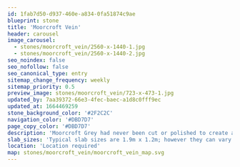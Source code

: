 ```yaml
---
id: 1fab7d50-d937-460e-a834-0fa51874c9ae
blueprint: stone
title: 'Moorcroft Vein'
header: carousel
image_carousel:
  - stones/moorcroft_vein/2560-x-1440-1.jpg
  - stones/moorcroft_vein/2560-x-1440-2.jpg
seo_noindex: false
seo_nofollow: false
seo_canonical_type: entry
sitemap_change_frequency: weekly
sitemap_priority: 0.5
preview_image: stones/moorcroft_vein/723-x-473-1.jpg
updated_by: 7aa39372-66e3-4fec-baec-a1d8c0fff9ec
updated_at: 1664469259
stone_background_color: '#2F2C2C'
navigation_color: '#DBD7D7'
page_copy_color: '#DBD7D7'
description: 'Moorcroft Grey had never been cut or polished to create a marble until Britannicus did so. Quarried in Plymouth this gentle grey stone is naturally infused with gold, pink and white mineralization, and has been compared by one Italian marble expert as the British answer to a grey ‘Portoro’. There will be natural colour variations from block to block.'
slab_sizes: 'Typical slab sizes are 1.9m x 1.2m; however they can vary.'
location: 'Location required'
map: stones/moorcroft_vein/moorcroft_vein_map.svg
---
```

